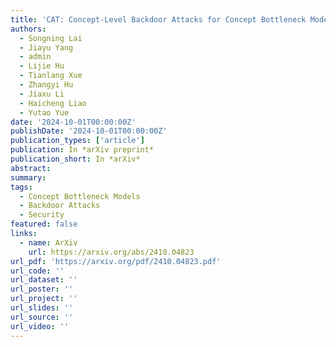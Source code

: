 ```yaml
---
title: 'CAT: Concept-Level Backdoor Attacks for Concept Bottleneck Models'
authors:
  - Songning Lai
  - Jiayu Yang
  - admin
  - Lijie Hu
  - Tianlang Xue
  - Zhangyi Hu
  - Jiaxu Li
  - Haicheng Liao
  - Yutao Yue
date: '2024-10-01T00:00:00Z'
publishDate: '2024-10-01T00:00:00Z'
publication_types: ['article']
publication: In *arXiv preprint*
publication_short: In *arXiv*
abstract:
summary:
tags:
  - Concept Bottleneck Models
  - Backdoor Attacks
  - Security
featured: false
links:
  - name: ArXiv
    url: https://arxiv.org/abs/2410.04823
url_pdf: 'https://arxiv.org/pdf/2410.04823.pdf'
url_code: ''
url_dataset: ''
url_poster: ''
url_project: ''
url_slides: ''
url_source: ''
url_video: ''
---
```

